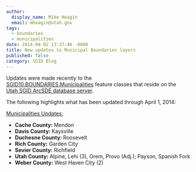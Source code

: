 ```yaml
---
author:
  display_name: Mike Heagin
  email: mheagin@utah.gov
tags:
  - boundaries
  - municipalities
date: 2014-04-02 13:37:46 -0600
title: New updates to Municipal Boundaries layers
published: false
category: SGID Blog
---
```


<p>Updates were made recently to the<br />
<a href="{% link data/boundaries/citycountystate/index.html %}">SGID10.BOUNDARIES.Municipalities</a> feature classes that reside on the<br />
<a href="{% link sgid/open-sgid/index.md %}">Utah SGID ArcSDE database server</a>.</p>
<p>The following highlights what has been updated through April 1, 2014:</p>
<p><span style="text-decoration: underline;">Municipalities Updates:</span></p>
<ul>
<li><strong>Cache County: </strong> Mendon </li>
<li><strong>Davis County: </strong> Kaysville </li>
<li><strong>Duchesne County: </strong> Roosevelt </li>
<li><strong>Rich County:</strong> Garden City </li>
<li><strong>Sevier County:</strong> Richfield </li>
<li><strong>Utah County: </strong> Alpine, Lehi (3), Orem, Provo (Adj.); Payson, Spanish Fork </li>
<li><strong>Weber County:</strong> West Haven City (2) </li>
</ul>
